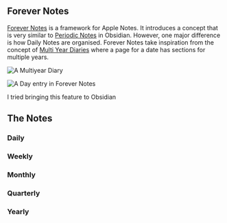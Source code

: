 ## Forever Notes
[Forever Notes](https://www.myforevernotes.com/) is a framework for Apple Notes. It introduces a concept that is very similar to [Periodic Notes](https://github.com/liamcain/obsidian-periodic-notes) in Obsidian. However, one major difference is how Daily Notes are organised. Forever Notes take inspiration from the concept of [Multi Year Diaries](https://www.midori-japan.co.jp/english/products/multi-year-diary-gate/) where a page for a date has sections for multiple years.

![A Multiyear Diary](https://github.com/user-attachments/assets/ff20ffb0-eabe-41b4-a666-25ebbe4827e4)

![A Day entry in Forever Notes](https://github.com/user-attachments/assets/c3441455-88a7-4562-bcab-a26b983bab12)

I tried bringing this feature to Obsidian

## The Notes
### Daily

### Weekly

### Monthly

### Quarterly
### Yearly

